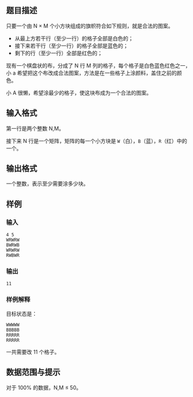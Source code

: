 ## 题目描述

只要一个由 N × M 个小方块组成的旗帜符合如下规则，就是合法的图案。

- 从最上方若干行（至少一行）的格子全部是白色的；
- 接下来若干行（至少一行）的格子全部是蓝色的；
- 剩下的行（至少一行）全部是红色的；

现有一个棋盘状的布，分成了 N 行 M 列的格子，每个格子是白色蓝色红色之一，小 a 希望把这个布改成合法图案，方法是在一些格子上涂颜料，盖住之前的颜色。

小 A 很懒，希望涂最少的格子，使这块布成为一个合法的图案。

## 输入格式

第一行是两个整数 N,M。

接下来 N 行是一个矩阵，矩阵的每一个小方块是 `W`（白），`B`（蓝），`R`（红）中的一个。

## 输出格式

一个整数，表示至少需要涂多少块。

## 样例

### 输入

```
4 5
WRWRW
BWRWB
WRWRW
RWBWR
```

### 输出

```
11
```

### 样例解释

目标状态是：

```
WWWWW
BBBBB
RRRRR
RRRRR
```

一共需要改 11 个格子。

## 数据范围与提示

对于 100% 的数据，N,M ≤ 50。